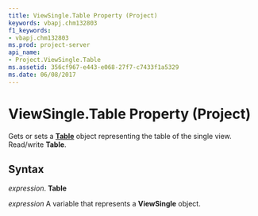 ```yaml
---
title: ViewSingle.Table Property (Project)
keywords: vbapj.chm132803
f1_keywords:
- vbapj.chm132803
ms.prod: project-server
api_name:
- Project.ViewSingle.Table
ms.assetid: 356cf967-e443-e068-27f7-c7433f1a5329
ms.date: 06/08/2017
---
```



# ViewSingle.Table Property (Project)

Gets or sets a  **[Table](Project.Table.md)** object representing the table of the single view. Read/write **Table**.


## Syntax

 _expression_. **Table**

 _expression_ A variable that represents a **ViewSingle** object.


